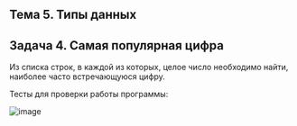 ## Тема 5. Типы данных

## Задача 4. Самая популярная цифра

Из списка строк, в каждой из которых, целое число необходимо найти, наиболее часто встречающуюся цифру.

Тесты для проверки работы программы:

![image](https://github.com/user-attachments/assets/21bb4f38-748b-4489-90cf-808a32e9da22)
